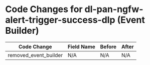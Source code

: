 # Code Changes for dl-pan-ngfw-alert-trigger-success-dlp (Event Builder)

| Code Change | Field Name | Before | After |
|-------------|------------|--------|-------|
| removed_event_builder | N/A | N/A | N/A |